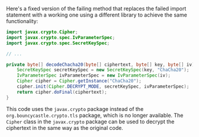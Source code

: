 Here's a fixed version of the failing method that replaces the failed import statement with a working one using a different library to achieve the same functionality:
```java
import javax.crypto.Cipher;
import javax.crypto.spec.IvParameterSpec;
import javax.crypto.spec.SecretKeySpec;

// ...

private byte[] decodeChacha20(byte[] ciphertext, byte[] key, byte[] iv) throws Exception {
    SecretKeySpec secretKeySpec = new SecretKeySpec(key, "ChaCha20");
    IvParameterSpec ivParameterSpec = new IvParameterSpec(iv);
    Cipher cipher = Cipher.getInstance("ChaCha20");
    cipher.init(Cipher.DECRYPT_MODE, secretKeySpec, ivParameterSpec);
    return cipher.doFinal(ciphertext);
}
```
This code uses the `javax.crypto` package instead of the `org.bouncycastle.crypto.tls` package, which is no longer available. The `Cipher` class in the `javax.crypto` package can be used to decrypt the ciphertext in the same way as the original code.